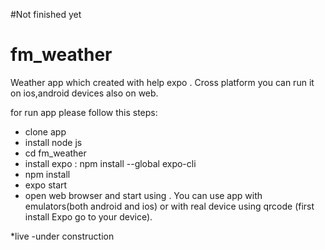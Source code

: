 #Not finished yet
# fm_weather

Weather app which created with help expo . Cross platform you can run it on ios,android devices also on web.

for run app please follow this steps:
- clone app
- install node js
- cd fm_weather
- install expo : npm install --global expo-cli
- npm install
- expo start
- open web browser and start using . You can use app with emulators(both android and ios) or with real device using qrcode (first install Expo go to your device).

*live -under construction
